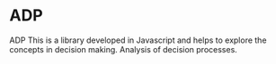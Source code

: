 # ADP
ADP
This is a library developed in Javascript and helps to explore the concepts in decision making.
Analysis of decision processes.


